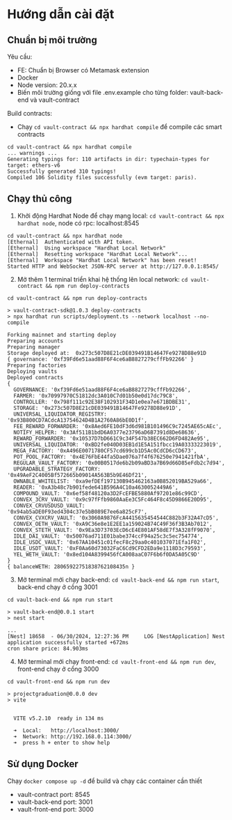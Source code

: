 # Hướng dẫn cài đặt 

## Chuẩn bị môi trường

Yêu cầu:
- FE: Chuẩn bị Browser có Metamask extension
- Docker
- Node version: 20.x.x
- Biến môi trường giống với file .env.example cho từng folder: vault-back-end và vault-contract

Build contracts: 
- Chạy `cd vault-contract && npx hardhat compile` để compile các smart contracts

```
cd vault-contract && npx hardhat compile
... warnings ... 
Generating typings for: 110 artifacts in dir: typechain-types for target: ethers-v6
Successfully generated 310 typings!
Compiled 106 Solidity files successfully (evm target: paris).
```


## Chạy thủ công

1. Khởi động Hardhat Node để chạy mạng local: `cd vault-contract && npx hardhat node`, node có rpc: localhost:8545

```
cd vault-contract && npx hardhat node
[Ethernal]  Authenticated with API token.
[Ethernal]  Using workspace "Hardhat Local Network"
[Ethernal]  Resetting workspace "Hardhat Local Network"...
[Ethernal]  Workspace "Hardhat Local Network" has been reset!
Started HTTP and WebSocket JSON-RPC server at http://127.0.0.1:8545/
```

2. Mở thêm 1 terminal triển khai hệ thống lên local network: `cd vault-contract && npm run deploy-contracts`

```
cd vault-contract && npm run deploy-contracts

> vault-contract-sdk@1.0.3 deploy-contracts
> npx hardhat run scripts/deployment.ts --network localhost --no-compile

Forking mainnet and starting deploy
Preparing accounts
Preparing manager
Storage deployed at:  0x273c507D8E21cDE039491B14647Fe9278D88e91D
{ governance: '0xf39Fd6e51aad88F6F4ce6aB8827279cffFb92266' }
Preparing factories
Deploying vaults
Deployed contracts
{
  GOVERNANCE: '0xf39Fd6e51aad88F6F4ce6aB8827279cffFb92266',
  FARMER: '0x70997970C51812dc3A010C7d01b50e0d17dc79C8',
  CONTROLLER: '0x798f111c92E38F102931F34D1e0ea7e671BDBE31',
  STORAGE: '0x273c507D8E21cDE039491B14647Fe9278D88e91D',
  UNIVERSAL_LIQUIDATOR_REGISTRY: '0x93B800CD7ACdcA13754624D4B1A2760A86bE0D1f',
  FEE_REWARD_FORWARDER: '0x8Aed6FE10dF3d6d981B101496C9c7245AE65cAEc',
  NOTIFY_HELPER: '0x3Af511B1bdD6A0377e23796aD6B7391d8De68636',
  REWARD_FORWARDER: '0x10537D7bD661C9c34F547b38EC662D6FD482Ae95',
  UNIVERSAL_LIQUIDATOR: '0xBD2fe040D03EB1d1E5A151fbcc19A03333223019',
  MEGA_FACTORY: '0xA496E0071780CF57cd699cb1D5Ac0CdCD6cCD673',
  POT_POOL_FACTORY: '0x4E76FbE44fa5Dae076a7f4f676250e7941421fbA',
  REGULAR_VAULT_FACTORY: '0x00B0517de6b2b09aBD3a7B69d66D85eFdb2c7d94',
  UPGRADABLE_STRATEGY_FACTORY: '0x49AeF2C4005Bf572665b09014A563B5b9E46Df21',
  OWNABLE_WHITELIST: '0xa9efDEf197130B945462163a0B852019BA529a66',
  READER: '0xA3b48c7b901fede641B596A4C10a4630052449A6',
  COMPOUND_VAULT: '0x6ef58f48120a3D2FcEFBE5880Af97201e86c99CD',
  CONVEX_3CRV_VAULT: '0x9c97fFfb9860AaEe3C5Fc464F8c45D9866E20D95',
  CONVEX_CRVUSDUSD_VAULT: '0x94ab5aDE0F93ed4304c37e5bB089E7ee6a825cF7',
  CONVEX_CVXCRV_VAULT: '0x3060A9876FcA4415635454544C882b3F32A47cD5',
  CONVEX_OETH_VAULT: '0xA9C36e8e1E2EE1a159024B74C49F36f3B3Ab7012',
  CONVEX_STETH_VAULT: '0x9Ea3D73703EcD6cE4E801AF58dE7f3A328fF9070',
  IDLE_DAI_VAULT: '0x50076ad711E01babe374ccF94a25c3c5ec754774',
  IDLE_USDC_VAULT: '0x67AA10451c01fecF8c29aa0c401037071Efa1F02',
  IDLE_USDT_VAULT: '0xF0Aa60d73032FaC6Cd9CFD2EDa9e1118D3c79593',
  YEL_WETH_VAULT: '0x8ed104A8399456fCA008aaC07F6b6f0DA5A05C9D'
}
{ balanceWETH: 28065922751838762108435n }
```

3. Mở terminal mới chạy back-end: `cd vault-back-end && npm run start`, back-end chạy ở cồng 3001 

```
cd vault-back-end && npm run start

> vault-back-end@0.0.1 start
> nest start

...
[Nest] 18658  - 06/30/2024, 12:27:36 PM     LOG [NestApplication] Nest application successfully started +672ms
cron share price: 84.903ms
```

4. Mở terminal mới chạy front-end: `cd vault-front-end && npm run dev`, front-end chạy ở cổng 3000 

```
cd vault-front-end && npm run dev

> projectgraduation@0.0.0 dev
> vite


  VITE v5.2.10  ready in 134 ms

  ➜  Local:   http://localhost:3000/
  ➜  Network: http://192.168.0.114:3000/
  ➜  press h + enter to show help
```

## Sử dụng Docker

Chạy `docker compose up -d` để build và chạy các container cần thiết

- vault-contract port: 8545
- vault-back-end port: 3001
- vault-front-end port: 3000